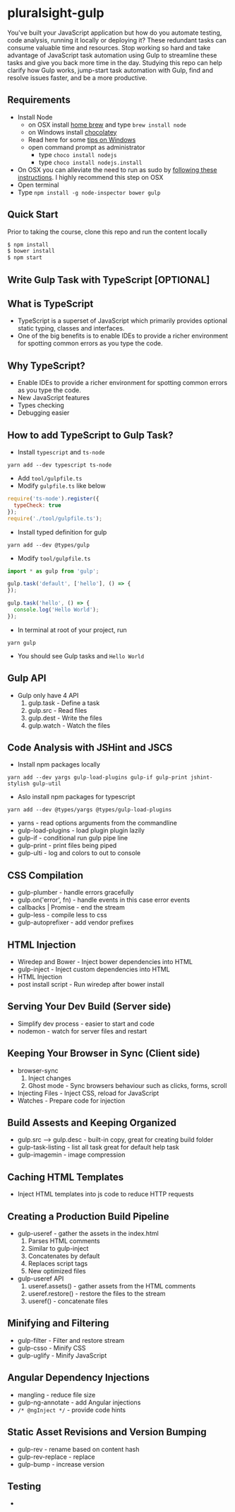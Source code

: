 # pluralsight-gulp
You've built your JavaScript application but how do you automate testing, code analysis, running it locally or deploying it? These redundant tasks can consume valuable time and resources. Stop working so hard and take advantage of JavaScript task automation using Gulp to streamline these tasks and give you back more time in the day. Studying this repo can help clarify how Gulp works, jump-start task automation with Gulp, find and resolve issues faster, and be a more productive.

## Requirements

- Install Node
	- on OSX install [home brew](http://brew.sh/) and type `brew install node`
	- on Windows install [chocolatey](https://chocolatey.org/) 
    - Read here for some [tips on Windows](http://jpapa.me/winnode)
    - open command prompt as administrator
        - type `choco install nodejs`
        - type `choco install nodejs.install`
- On OSX you can alleviate the need to run as sudo by [following these instructions](http://jpapa.me/nomoresudo). I highly recommend this step on OSX
- Open terminal
- Type `npm install -g node-inspector bower gulp`

## Quick Start
Prior to taking the course, clone this repo and run the content locally
```bash
$ npm install
$ bower install
$ npm start
```

## Write Gulp Task with TypeScript [OPTIONAL]

## What is TypeScript
* TypeScript is a superset of JavaScript which primarily provides optional static typing, classes and interfaces.
* One of the big benefits is to enable IDEs to provide a richer environment for spotting common errors as you type the code.
  
## Why TypeScript?
* Enable IDEs to provide a richer environment for spotting common errors as you type the code.
* New JavaScript features
* Types checking
* Debugging easier

## How to add TypeScript to Gulp Task?
* Install `typescript` and `ts-node`
```
yarn add --dev typescript ts-node
```
* Add `tool/gulpfile.ts`
* Modify `gulpfile.ts` like below
```js
require('ts-node').register({
  typeCheck: true
});
require('./tool/gulpfile.ts');
```
* Install typed definition for gulp
```
yarn add --dev @types/gulp
```
* Modify `tool/gulpfile.ts`
```ts
import * as gulp from 'gulp';

gulp.task('default', ['hello'], () => {
});

gulp.task('hello', () => {
  console.log('Hello World');
});
```
* In terminal at root of your project, run
```
yarn gulp
```
* You should see Gulp tasks and `Hello World`

## Gulp API
* Gulp only have 4 API
  1. gulp.task - Define a task
  2. gulp.src - Read files
  3. gulp.dest - Write the files
  4. gulp.watch - Watch the files

## Code Analysis with JSHint and JSCS
* Install npm packages locally
```
yarn add --dev yargs gulp-load-plugins gulp-if gulp-print jshint-stylish gulp-util
```
* Aslo install npm packages for typescript
```
yarn add --dev @types/yargs @types/gulp-load-plugins
```
* yarns - read options arguments from the commandline
* gulp-load-plugins - load plugin plugin lazily
* gulp-if - conditional run gulp pipe line
* gulp-print - print files being piped
* gulp-ulti - log and colors to out to console

## CSS Compilation
* gulp-plumber - handle errors gracefully
* gulp.on('error', fn) - handle events in this case error events
* callbacks | Promise - end the stream
* gulp-less - compile less to css
* gulp-autoprefixer - add vendor prefixes

## HTML Injection
* Wiredep and Bower - Inject bower dependencies into HTML
* gulp-inject - Inject custom dependencies into HTML
* HTML Injection
* post install script - Run wiredep after bower install

## Serving Your Dev Build (Server side)
* Simplify dev process - easier to start and code
* nodemon - watch for server files and restart

## Keeping Your Browser in Sync (Client side)
* browser-sync
  1. Inject changes
  2. Ghost mode - Sync browsers behaviour such as clicks, forms, scroll
* Injecting Files - Inject CSS, reload for JavaScript
* Watches - Prepare code for injection

## Build Assests and Keeping Organized
* gulp.src --> gulp.desc - built-in copy, great for creating build folder
* gulp-task-listing - list all task great for default help task
* gulp-imagemin - image compression

## Caching HTML Templates
* Inject HTML templates into js code to reduce HTTP requests

## Creating a Production Build Pipeline
* gulp-useref - gather the assets in the index.html
  1. Parses HTML comments
  2. Similar to gulp-inject
  3. Concatenates by default
  4. Replaces script tags
  5. New optimized files
* gulp-useref API
  1. useref.assets() - gather assets from the HTML comments
  2. useref.restore() - restore the files to the stream
  3. useref() -  concatenate files

## Minifying and Filtering
* gulp-filter - Filter and restore stream
* gulp-csso - Minify CSS
* gulp-uglify - Minify JavaScript

## Angular Dependency Injections
* mangling - reduce file size
* gulp-ng-annotate - add Angular injections
* `/* @ngInject */` - provide code hints

## Static Asset Revisions and Version Bumping
* gulp-rev - rename based on content hash
* gulp-rev-replace - replace
* gulp-bump - increase version

## Testing
* 
